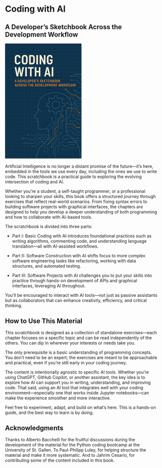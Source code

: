 # Coding with AI
## A Developer’s Sketchbook Across the Development Workflow

<img src="cover/cover-coding-with-AI.png" alt="Book Cover" width="50%"/>


Artificial Intelligence is no longer a distant promise of the future—it’s here, embedded in the tools we use every day, including the ones we use to write code. This scratchbook is a practical guide to exploring the evolving intersection of coding and AI. 

Whether you’re a student, a self-taught programmer, or a professional looking to sharpen your skills, this book offers a structured journey through exercises that reflect real-world scenarios. From fixing syntax errors to building software projects with graphical interfaces, the chapters are designed to help you develop a deeper understanding of both programming and how to collaborate with AI-based tools.

The scratchbook is divided into three parts:

* Part I: Basic Coding with AI introduces foundational practices such as writing algorithms, commenting code, and understanding language translation—all with AI-assisted workflows.

* Part II: Software Construction with AI shifts focus to more complex software engineering tasks like refactoring, working with data structures, and automated testing.

* Part III: Software Projects with AI challenges you to put your skills into practice through hands-on development of APIs and graphical interfaces, leveraging AI throughout.

You’ll be encouraged to interact with AI tools—not just as passive assistants but as collaborators that can enhance creativity, efficiency, and critical thinking.


## How to Use This Material

This scratchbook is designed as a collection of standalone exercises—each chapter focuses on a specific topic and can be read independently of the others. You can dip in wherever your interests or needs take you.

The only prerequisite is a basic understanding of programming concepts. You don’t need to be an expert; the exercises are meant to be approachable and practical, even if you’re still early in your coding journey.

The content is intentionally agnostic to specific AI tools. Whether you’re using ChatGPT, GitHub Copilot, or another assistant, the key idea is to explore how AI can support you in writing, understanding, and improving code. That said, using an AI tool that integrates well with your coding environment—especially one that works inside Jupyter notebooks—can make the experience smoother and more interactive.

Feel free to experiment, adapt, and build on what’s here. This is a hands-on guide, and the best way to learn is by doing.

## Acknowledgments

Thanks to Alberto Bacchelli for the fruitful discussions during the development of the material for the Python coding bootcamp at the University of St. Gallen.
To Paul-Philipp Luley, for helping structure the material and make it more systematic.
And to Jahrim Cesario, for contributing some of the content included in this book.
